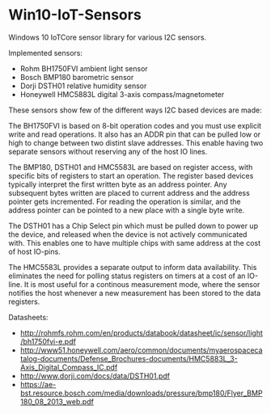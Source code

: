# Win10-IoT-Sensors
Windows 10 IoTCore sensor library for various I2C sensors.

Implemented sensors:
 - Rohm BH1750FVI ambient light sensor
 - Bosch BMP180 barometric sensor
 - Dorji DSTH01 relative humidity sensor
 - Honeywell HMC5883L digital 3-axis compass/magnetometer
 
These sensors show few of the different ways I2C based devices are made:

The BH1750FVI is based on 8-bit operation codes and you must use explicit write and read operations. It also has an ADDR pin that can be pulled low or high to change between two distint slave addresses. This enable having two separate sensors without reserving any of the host IO lines.

The BMP180, DSTH01 and HMC5583L are based on register access, with specific bits of registers to start an operation. The register based devices typically interpret the first written byte as an address pointer. Any subsequent bytes written are placed to current address and the address pointer gets incremented. For reading the operation is similar, and the address pointer can be pointed to a new place with a single byte write.

The DSTH01 has a Chip Select pin which must be pulled down to power up the device, and released when the device is not actively communicated with. This enables one to have multiple chips with same address at the cost of host IO-pins.

The HMC5583L provides a separate output to inform data availability. This eliminates the need for polling status registers on timers at a cost of an IO-line. It is most useful for a continous measurement mode, where the sensor notifies the host whenever a new measurement has been stored to the data registers.

Datasheets:

 - http://rohmfs.rohm.com/en/products/databook/datasheet/ic/sensor/light/bh1750fvi-e.pdf
 - http://www51.honeywell.com/aero/common/documents/myaerospacecatalog-documents/Defense_Brochures-documents/HMC5883L_3-Axis_Digital_Compass_IC.pdf
 - http://www.dorji.com/docs/data/DSTH01.pdf
 - https://ae-bst.resource.bosch.com/media/downloads/pressure/bmp180/Flyer_BMP180_08_2013_web.pdf
